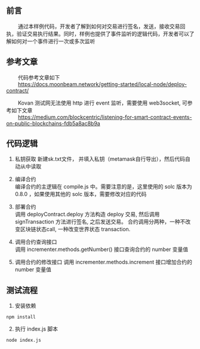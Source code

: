 ## 前言
&nbsp;&nbsp;&nbsp;&nbsp;&nbsp;&nbsp;&nbsp;&nbsp;通过本样例代码，开发者了解到如何对交易进行签名，发送，接收交易回执，验证交易执行结果。同时，样例也提供了事件监听的逻辑代码，开发者可以了解如何对一个事件进行一次或多次监听

## 参考文章
&nbsp;&nbsp;&nbsp;&nbsp;&nbsp;&nbsp;&nbsp;&nbsp;代码参考文章如下   
&nbsp;&nbsp;&nbsp;&nbsp;&nbsp;&nbsp;&nbsp;&nbsp;https://docs.moonbeam.network/getting-started/local-node/deploy-contract/

&nbsp;&nbsp;&nbsp;&nbsp;&nbsp;&nbsp;&nbsp;&nbsp;Kovan 测试网无法使用 http 进行 event 监听，需要使用 web3socket, 可参考如下文章  
&nbsp;&nbsp;&nbsp;&nbsp;&nbsp;&nbsp;&nbsp;&nbsp;https://medium.com/blockcentric/listening-for-smart-contract-events-on-public-blockchains-fdb5a8ac8b9a

## 代码逻辑
1) 私钥获取
新建sk.txt文件， 并填入私钥（metamask自行导出），然后代码自动从中读取

2) 编译合约  
编译合约的主逻辑在 compile.js 中。需要注意的是，这里使用的 solc 版本为 0.8.0 ，如果使用其他的 solc 版本，需要修改对应的代码

3) 部署合约  
调用 deployContract.deploy 方法构造 deploy 交易, 然后调用 signTransaction 方法进行签名, 之后发送交易。 
合约调用分两种，一种不改变区块链状态call, 一种改变世界状态 transaction. 

4) 调用合约查询接口  
调用 incrementer.methods.getNumber() 接口查询合约的 number 变量值

5) 调用合约的修改接口
调用 incrementer.methods.increment 接口增加合约的 number 变量值

## 测试流程
1) 安装依赖
```
npm install
```

2) 执行 index.js 脚本
```
node index.js
```